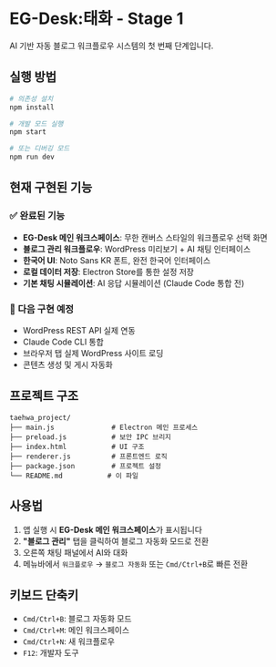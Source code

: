# EG-Desk:태화 - Stage 1

AI 기반 자동 블로그 워크플로우 시스템의 첫 번째 단계입니다.

## 실행 방법

```bash
# 의존성 설치
npm install

# 개발 모드 실행
npm start

# 또는 디버깅 모드
npm run dev
```

## 현재 구현된 기능

### ✅ 완료된 기능
- **EG-Desk 메인 워크스페이스**: 무한 캔버스 스타일의 워크플로우 선택 화면
- **블로그 관리 워크플로우**: WordPress 미리보기 + AI 채팅 인터페이스
- **한국어 UI**: Noto Sans KR 폰트, 완전 한국어 인터페이스
- **로컬 데이터 저장**: Electron Store를 통한 설정 저장
- **기본 채팅 시뮬레이션**: AI 응답 시뮬레이션 (Claude Code 통합 전)

### 🚧 다음 구현 예정
- WordPress REST API 실제 연동
- Claude Code CLI 통합
- 브라우저 탭 실제 WordPress 사이트 로딩
- 콘텐츠 생성 및 게시 자동화

## 프로젝트 구조

```
taehwa_project/
├── main.js              # Electron 메인 프로세스
├── preload.js           # 보안 IPC 브리지
├── index.html           # UI 구조
├── renderer.js          # 프론트엔드 로직
├── package.json         # 프로젝트 설정
└── README.md           # 이 파일
```

## 사용법

1. 앱 실행 시 **EG-Desk 메인 워크스페이스**가 표시됩니다
2. **"블로그 관리"** 탭을 클릭하여 블로그 자동화 모드로 전환
3. 오른쪽 채팅 패널에서 AI와 대화
4. 메뉴바에서 `워크플로우` → `블로그 자동화` 또는 `Cmd/Ctrl+B`로 빠른 전환

## 키보드 단축키

- `Cmd/Ctrl+B`: 블로그 자동화 모드
- `Cmd/Ctrl+M`: 메인 워크스페이스
- `Cmd/Ctrl+N`: 새 워크플로우
- `F12`: 개발자 도구